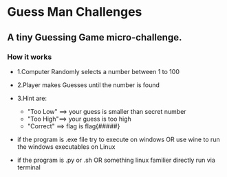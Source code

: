 # Guess Man Challenges

## A tiny Guessing Game micro-challenge.

### How it works

- 1.Computer Randomly selects a number between 1 to 100
- 2.Player makes Guesses until the number is found
- 3.Hint are:
  - "Too Low" ==> your guess is smaller than secret number
  - "Too High"==> your guess is too high
  - "Correct" ==> flag is flag{#####}

- if the program is .exe file try to execute on windows OR use wine to run the windows executables on Linux
- if the program is .py or .sh OR something linux familier directly run via terminal

